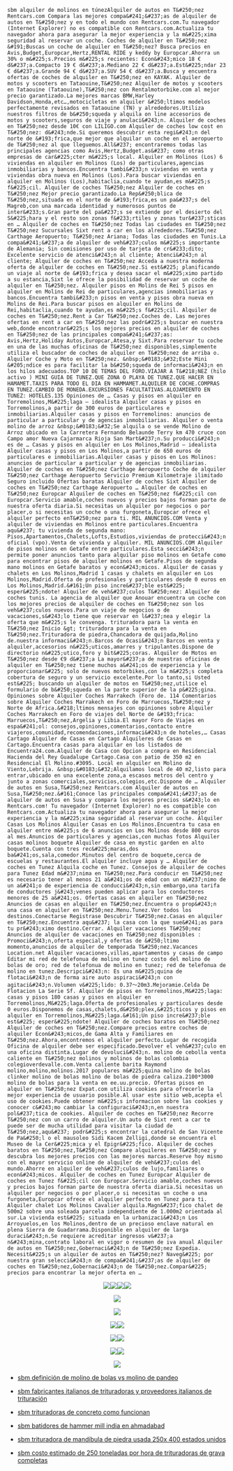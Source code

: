 
```
sbm alquiler de molinos en túnezAlquiler de autos en T&#250;nez Rentcars.com Compara las mejores compa&#241;&#237;as de alquiler de autos en T&#250;nez y en todo el mundo con Rentcars.com.Tu navegador (Internet Explorer) no es compatible con Rentcars.com.Actualiza tu navegador ahora para asegurar la mejor experiencia y la m&#225;xima seguridad al reservar un coche. Coches de alquiler en T&#250;nez &#191;Buscas un coche de alquiler en T&#250;nez? Busca precios en Avis,Budget,Europcar,Hertz,RENTAL RIDE y keddy by Europcar.Ahorra un 30% o m&#225;s.Precios m&#225;s recientes: Econ&#243;mico 18 € d&#237;a.Compacto 19 € d&#237;a.Mediano 22 € d&#237;a.Est&#225;ndar 23 € d&#237;a.Grande 94 € d&#237;a.SUV 54 € d&#237;a.Busca y encuentra ofertas de coches de alquiler en T&#250;nez en KAYAK. Alquiler de motos y scooters en Tataouine,T&#250;nez Alquiler de motos y scooters en Tataouine (Tataouine),T&#250;nez con Rentalmotorbike.com al mejor precio garantizado.La mejores marcas BMW,Harley Davidson,Honda,etc…,motocicletas en alquiler &#250;ltimos modelos perfectamente revisados en Tataouine (TN) y alrededores.Utiliza nuestros filtros de b&#250;squeda y alquila on line accesorios de motos y scooters,seguros de viaje y anulaci&#243;n. Alquiler de coches en T&#250;nez desde 10€ con LILIGO.com Alquiler de coches low cost en T&#250;nez: d&#243;nde.Si queremos descubrir esta regi&#243;n del norte de &#193;frica,que mejor que alquilar un coche en el aeropuerto de T&#250;nez al que lleguemos.All&#237; encontraremos todas las principales agencias como Avis,Hertz,Budget.as&#237; como otras empresas de car&#225;cter m&#225;s local. Alquiler en Molinos (Los) 6 viviendas en alquiler en Molinos (Los) de particulares,agencias inmobiliarias y bancos.Encuentra tambi&#233;n viviendas en venta y viviendas obra nueva en Molinos (Los).Para buscar viviendas en alquiler en Molinos (Los),habitaclia,cuando te ayudan,es m&#225;s f&#225;cil. Alquiler de coches T&#250;nez Alquiler de coches en T&#250;nez Mejor precio garantizado.La Rep&#250;blica de T&#250;nez,situada en el norte de &#193;frica,es un pa&#237;s del Magreb,con una marcada identidad y numerosos puntos de inter&#233;s.Gran parte del pa&#237;s se extiende por el desierto del S&#225;hara y el resto son zonas f&#233;rtiles y zonas tur&#237;sticas en … Alquiler de coches en T&#250;nez Todas las ciudades en T&#250;nez T&#250;nez Sucursales Sixt rent a car en los alrededores.T&#250;nez Carthage Aeropuerto; T&#250;nez Ariana; Todas las ciudades en Tunis.La compa&#241;&#237;a de alquiler de veh&#237;culos m&#225;s importante de Alemania; Sin comisiones por uso de tarjeta de cr&#233;dito; Excelente servicio de atenci&#243;n al cliente; Atenci&#243;n al cliente; Alquiler de coches en T&#250;nez Acceda a nuestra moderna oferta de alquiler de coches en T&#250;nez.Si est&#225; planificando un viaje al norte de &#193;frica y desea sacar el m&#225;ximo partido a su estancia,Sixt le ofrece la posibilidad de reservar un coche de alquiler en T&#250;nez. Alquiler pisos en Molins de Rei 5 pisos en alquiler en Molins de Rei de particulares,agencias inmobiliarias y bancos.Encuentra tambi&#233;n pisos en venta y pisos obra nueva en Molins de Rei.Para buscar pisos en alquiler en Molins de Rei,habitaclia,cuando te ayudan,es m&#225;s f&#225;cil. Alquiler de coches en T&#250;nez.Rent a Car T&#250;nez.Coches de. Las mejores ofertas en rent a car en T&#250;nez las podr&#225;s buscar en nuestra web,donde encontrar&#225;s los mejores precios en alquiler de coches en T&#250;nez de las principales compa&#241;&#237;as: Avis,Hertz,Holiday Autos,Europcar,Atesa,y Sixt.Para reservar tu coche en una de las muchas oficinas de T&#250;nez disponibles,simplemente utiliza el buscador de coches de alquiler en T&#250;nez de arriba o. Alquiler Coche y Moto en T&#250;nez. &nbsp;&#0183;&#32;Este Mini &#205;ndice es para facilitar la b&#250;squeda de informaci&#243;n en los hilos adecuados.TOP 10 DE TEMAS DEL FORO.VIAJAR A T&#218;NEZ (hilo activo ) MINI GUIA DE TUNEZ.QUE ZONA O PLAYA DE TUNEZ.QUE HACER EN HAMAMET.TAXIS PARA TODO EL DIA EN HAMMAMET.ALQUILER DE COCHE.COMPRAS EN TUNEZ.CAMBIO DE MONEDA.EXCURSIONES FACULTATIVAS.ALOJAMIENTO EN TUNEZ: HOTELES.135 Opiniones de … Casas y pisos en alquiler en Torremolinos,M&#225;laga — idealista Alquiler casas y pisos en Torremolinos,a partir de 300 euros de particulares e inmobiliarias.Alquiler casas y pisos en Torremolinos: anuncios de particular a particular y de agencias inmobiliarias. Alquiler o venta molino de arroz &nbsp;&#0183;&#32;Se alquila o se vende Molino de Arroz ubicado en la Carretera Fernando Belaunde Terry km 470 cruce con Campo amor Nueva Cajarmarca Rioja San Mart&#237;n.Su producci&#243;n es de … Casas y pisos en alquiler en Los Molinos,Madrid — idealista Alquiler casas y pisos en Los Molinos,a partir de 650 euros de particulares e inmobiliarias.Alquiler casas y pisos en Los Molinos: anuncios de particular a particular y de agencias inmobiliarias. Alquiler de coches en T&#250;nez Carthage Aeropuerto Coche de alquiler T&#250;nez Carthage Aeropuerto Servicio Premium Kilometraje ilimitado Seguro incluido Ofertas baratas Alquiler de coches Sixt Alquiler de coches en T&#250;nez Carthage Aeropuerto … Alquiler de coches en T&#250;nez Europcar Alquiler de coches en T&#250;nez f&#225;cil con Europcar.Servicio amable,coches nuevos y precios bajos forman parte de nuestra oferta diaria.Si necesitas un alquiler por negocios o por placer,o si necesitas un coche o una furgoneta,Europcar ofrece el alquiler perfecto enT&#250;nez para ti. MIL ANUNCIOS.COM Venta y alquiler de viviendas en Molinos entre particulares.Encuentra aqu&#237; tu vivienda de segunda mano: Pisos,Apartamentos,Chalets,Lofts,Estudios,viviendas de protecci&#243;n oficial (vpo).Venta de vivienda y alquiler. MIL ANUNCIOS.COM Alquiler de pisos molinos en Getafe entre particulares.Esta secci&#243;n permite poner anuncios tanto para alquilar piso molinos en Getafe como para encontrar pisos de alquiler molinos en Getafe.Pisos de segunda mano molinos en Getafe baratos y econ&#243;micos. Alquiler de casas y chalets en Los Molinos,Madrid 1 casas y chalets en alquiler en Los Molinos,Madrid.Oferta de profesionales y particulares desde 0 euros en Los Molinos,Madrid.&#161;Un piso incre&#237;ble est&#225; esper&#225;ndote! Alquiler de veh&#237;culos T&#250;nez: Alquiler de coches tunis. La agencia de alquiler que Anouar encuentra un coche con los mejores precios de alquiler de coches en T&#250;nez son los veh&#237;culos nuevos.Para un viaje de negocios o de vacaciones,s&#243;lo tiene que reservar en l&#237;nea y elegir la oferta que m&#225;s le convenga. trituradora para la venta en T&#250;nez Inicio &gt; trituradora para la venta en T&#250;nez.Trituradora de piedra,Chancadora de quijada,Molino de.nuestra informaci&#243;n.Barcos de Ocasi&#243;n Barcos en venta y alquiler,accesorios n&#225;uticos,amarres y tripulantes.Dispone de directorio n&#225;utico,foro y bit&#225;coras. Alquiler de Motos en T&#250;nez desde €9 d&#237;a La mayor&#237;a de nuestras oficinas de alquiler en T&#250;nez tiene muchos a&#241;os de experiencia y le proporcionar&#225; solo de nuevos motorbikes,con la m&#225;s completa cobertura de seguro y un servicio excelente.Por lo tanto,si Usted est&#225; buscando un alquiler de motos en T&#250;nez,utilice el formulario de b&#250;squeda en la parte superior de la p&#225;gina. Opiniones sobre Alquiler Coches Marrakech (Foro de. 114 Comentarios sobre Alquiler Coches Marrakech en Foro de Marruecos,T&#250;nez y Norte de Africa.&#218;ltimos mensajes con opiniones sobre Alquiler Coches Marrakech en Foro de viajes del Norte de &#193;frica: Marruecos,T&#250;nez,Argelia y Libia.El mayor Foro de Viajes en espa&#241;ol: consejos,opiniones,comentarios,contacto entre viajeros,comunidad,recomendaciones,informaci&#243;n de hoteles,… Casas Cartago Alquiler de Casas en Cartago Alquileres de Casas en Cartago.Encuentra casas para alquilar en los listados de Encuentra24.com.Alquiler de Casa con Opcion a compra en Residencial Hacienda del Rey Guadalupe Cartago.Casa con patio de 350 m2 en Residencial El Molino.#3095. Local en alquiler en Molino de Viento,Lebrija. &nbsp;&#0183;&#32;Alquilamos local de 40 m2,listo para entrar,ubicado en una excelente zona,a escasos metros del centro y junto a zonas comerciales,servicios,colegios,etc.Dispone de … Alquiler de autos en Susa,T&#250;nez Rentcars.com Alquiler de autos en Susa,T&#250;nez.&#161;Conoce las principales compa&#241;&#237;as de alquiler de autos en Susa y compara los mejores precios s&#243;lo en Rentcars.com! Tu navegador (Internet Explorer) no es compatible con Rentcars.com.Actualiza tu navegador ahora para asegurar la mejor experiencia y la m&#225;xima seguridad al reservar un coche. Alquiler Casas Los Molinos Alquiler Casas en Los Molinos.Encuentra tu casa en alquiler entre m&#225;s de 6 anuncios en Los Molinos desde 800 euros al mes.Anuncios de particulares y agencias,con muchas fotos Alquiler casas molinos boquete Alquiler de casa en mystic garden en alto boquete.Cuenta con tres rec&#225;maras,dos ba&#241;os,sala,comedor.Minutos del centro de boquete,cerca de escuelas y restaurantes.El alquiler incluye agua y … Alquiler de coches en Tunez Alquila coche en Tunez. Consejos de alquiler de coches para Tunez Edad m&#237;nima en T&#250;nez.Para conducir en T&#250;nez es necesario tener al menos 21 a&#241;os de edad con un m&#237;nimo de un a&#241;o de experiencia de conducci&#243;n,sin embargo,una tarifa de conductores j&#243;venes pueden aplicar para los conductores menores de 25 a&#241;os. Ofertas casas en alquiler en T&#250;nez Anuncios de casas en alquiler en T&#250;nez.Encuentra o prop&#243;n una casa en alquiler en T&#250;nez.Menu.Tunez.Ver todos los destinos.Conectarse Registrase Descubrir T&#250;nez.Casas en alquiler en T&#250;nez.Encuentra aqu&#237; la casa con la que sue&#241;as para tu pr&#243;ximo destino.Cerrar. Alquiler vacaciones T&#250;nez Anuncios de alquiler de vacaciones en T&#250;nez disponibles : Promoci&#243;n,oferta especial,y ofertas de &#250;ltimo momento,anuncios de alquiler de temporada T&#250;nez.Vacances Location.net Alquiler vacaciones,villas,apartamentos y casas de campo Editar mi red de telefonua de molino en tunez costo del molino de bolas de oro; red de telefonua de molino en tunez; red de telefonua de molino en tunez.Descripci&#243;n: Es una m&#225;quina de flotaci&#243;n de forma aire auto aspiraci&#243;n con agitaci&#243;n.Volumen v&#225;lido: 0.37～20m3.Mejoramie.Celda De Flotacion La Serie Sf. Alquiler de pisos en Torremolinos,M&#225;laga: casas y pisos 180 casas y pisos en alquiler en Torremolinos,M&#225;laga.Oferta de profesionales y particulares desde 0 euros.Disponemos de casas,chalets,d&#250;plex,&#225;ticos y pisos en alquiler en Torremolinos,M&#225;laga.&#161;Un piso incre&#237;ble est&#225; esper&#225;ndote! Alquiler de coches baratos en T&#250;nez Alquiler de coches en T&#250;nez.Compare precios entre coches de alquiler Econ&#243;micos,de Gama Alta y Familiares en T&#250;nez.Ahora,encontremos el alquiler perfecto.Lugar de recogida Oficina de alquiler debe ser especificado.Devolver el veh&#237;culo en una oficina distinta.Lugar de devoluci&#243;n. molino de cebolla venta caliente en T&#250;nez molinos y molinos de bolas colombia colegioverdevalle.com.Venta caliente barita Raymond molino,molino,molinos.2017 populares m&#225;quina molino de bolas clinker molino de bolas molino de bolas de piedra caliza.2100*3000 molino de bolas para la venta en ee.uu.precio. Ofertas pisos en alquiler en T&#250;nez Expat.com utiliza cookies para ofrecerle la mejor experiencia de usuario posible.Al usar este sitio web,acepta el uso de cookies.Puede obtener m&#225;s informacion sobre las cookies y conocer c&#243;mo cambiar la configuraci&#243;n,en nuestra pol&#237;tica de cookies. Alquiler de coches en T&#250;nez Recorre T&#250;nez con un carro de alquiler.Un auto de Sixt rent a car te puede ser de mucha utilidad para visitar la ciudad de T&#250;nez,aqu&#237; podr&#225;s encontrar la catedral de San Vicente de Pa&#250;l o el mausoleo Sidi Kacem Zelligi,donde se encuentra el Museo de la Cer&#225;mica y el Epigr&#225;fico. Alquiler de coches baratos en T&#250;nez,T&#250;nez Compare alquileres en T&#250;nez y descubra los mejores precios con las mejores marcas.Reserve hoy mismo con el mayor servicio online de alquiler de veh&#237;culos del mundo.Ahorre en alquiler de veh&#237;culos de lujo,familiares o econ&#243;micos. Alquiler de coches en Tunez Europcar Alquiler de coches en Tunez f&#225;cil con Europcar.Servicio amable,coches nuevos y precios bajos forman parte de nuestra oferta diaria.Si necesitas un alquiler por negocios o por placer,o si necesitas un coche o una furgoneta,Europcar ofrece el alquiler perfecto en Tunez para ti. Alquiler chalet Los Molinos Cavalier alquila.Magn&#237;fico chalet de 500m2 sobre una soleada parcela independiente de 1.000m2 orientada al sur.La vivienda est&#225; situada en la urbanizaci&#243;n Los Arroyuelos,en los Molinos,dentro de un precioso enclave natural en plena Sierra de Guadarrama.Disponible en alquiler de larga duraci&#243;n.Se requiere acreditar ingresos v&#237;a n&#243;mina,contrato laboral en vigor o resumen de iva anual Alquiler de autos en T&#250;nez,Gobernaci&#243;n de T&#250;nez Expedia. Necesit&#225;s un alquiler de autos en T&#250;nez? Naveg&#225; por nuestra gran selecci&#243;n de compa&#241;&#237;as de alquiler de coches en T&#250;nez,Gobernaci&#243;n de T&#250;nez.Compar&#225; precios para encontrar la mejor oferta en … 
```

<div align="center">

<a href="https://es-mill.shibang-china.com/github&k=sbm+alquiler+de+molinos+en+t%C3%BAnez"><img src="https://static.shibang-china.com/es/mill/index.jpg"></a><a href="https://es-mill.shibang-china.com/materials.htmlgithub&k=sbm+alquiler+de+molinos+en+t%C3%BAnez"><img src="https://static.shibang-china.com/es/mill/materials.jpg"></a><a href="https://es-mill.shibang-china.com/about.htmlgithub&k=sbm+alquiler+de+molinos+en+t%C3%BAnez"><img src="https://static.shibang-china.com/es/mill/about.jpg"></a><a href="https://es-mill.shibang-china.com/contact.htmlgithub&k=sbm+alquiler+de+molinos+en+t%C3%BAnez"><img src="https://static.shibang-china.com/es/mill/contact.jpg"></a>

<a href="https://es-mill.shibang-china.com/github&k=sbm+alquiler+de+molinos+en+t%C3%BAnez"><img src="https://static.shibang-china.com/es/mill/banner.jpg"></a>

<a href="https://swt.shibang-china.com/github&k=sbm+alquiler+de+molinos+en+t%C3%BAnez"><img src="https://static.shibang-china.com/es/mill/chat.jpg"></a>

<a href="https://es-mill.shibang-china.com/products/vertical-roller-mill.htmlgithub&k=sbm+alquiler+de+molinos+en+t%C3%BAnez"><img src="https://static.shibang-china.com/es/mill/vertical.jpg"></a><a href="https://es-mill.shibang-china.com/products/raymond-mill.htmlgithub&k=sbm+alquiler+de+molinos+en+t%C3%BAnez"><img src="https://static.shibang-china.com/es/mill/raymond.jpg"></a>

<a href="https://es-mill.shibang-china.com/products/ultrafine-grinding-mill.htmlgithub&k=sbm+alquiler+de+molinos+en+t%C3%BAnez"><img src="https://static.shibang-china.com/es/mill/ultrafine.jpg"></a><a href="https://es-mill.shibang-china.com/products/trapezium-grinding-mill.htmlgithub&k=sbm+alquiler+de+molinos+en+t%C3%BAnez"><img src="https://static.shibang-china.com/es/mill/trapezium.jpg"></a>

<a href="https://es-mill.shibang-china.com/products/ball-mill.htmlgithub&k=sbm+alquiler+de+molinos+en+t%C3%BAnez"><img src="https://static.shibang-china.com/es/mill/ball.jpg"></a><a href="https://es-mill.shibang-china.com/products/hammer-mill.htmlgithub&k=sbm+alquiler+de+molinos+en+t%C3%BAnez"><img src="https://static.shibang-china.com/es/mill/hammer.jpg"></a>

<a href="https://swt.shibang-china.com/github&k=sbm+alquiler+de+molinos+en+t%C3%BAnez"><img src="https://static.shibang-china.com/es/mill/case.jpg"></a>

</div>


* [sbm definición de molino de bolas vs molino de pandeo](sbm%20definici%C3%B3n%20de%20molino%20de%20bolas%20vs%20molino%20de%20pandeo.md)

* [sbm fabricantes italianos de trituradoras y proveedores italianos de trituración](sbm%20fabricantes%20italianos%20de%20trituradoras%20y%20proveedores%20italianos%20de%20trituraci%C3%B3n.md)

* [sbm trituradoras de concreto como funcionan](sbm%20trituradoras%20de%20concreto%20como%20funcionan.md)

* [sbm batidores de hammer mill india en ahmadabad](sbm%20batidores%20de%20hammer%20mill%20india%20en%20ahmadabad.md)

* [sbm trituradora de mandíbula de piedra usada 250x 400 estados unidos](sbm%20trituradora%20de%20mand%C3%ADbula%20de%20piedra%20usada%20250x%20400%20estados%20unidos.md)

* [sbm costo estimado de 250 toneladas por hora de trituradoras de grava completas](sbm%20costo%20estimado%20de%20250%20toneladas%20por%20hora%20de%20trituradoras%20de%20grava%20completas.md)